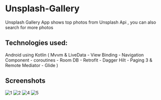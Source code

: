 # Unsplash-Gallery
Unsplash Gallery App shows top photos from Unsplash Api , you can also search for more photos 
## Technologies used:
Android using Kotlin 
( Mvvm & LiveData - View Binding - Navigation Component - coroutines - Room DB - Retrofit - Dagger Hilt - Paging 3 & Remote Mediator - Glide )

## Screenshots
![1](https://user-images.githubusercontent.com/93207605/218978471-b705f474-e235-4279-838f-7ee2bb9183b5.png)
![2](https://user-images.githubusercontent.com/93207605/218978741-dae98411-25b2-4dd6-aa90-9e3171766039.png)
![4](https://user-images.githubusercontent.com/93207605/218978833-a3cbe3ff-a64a-49e3-8461-af9d18021176.png)
![5](https://user-images.githubusercontent.com/93207605/218978338-42dac1a6-6df6-41a4-bc49-f833da82349b.png)

